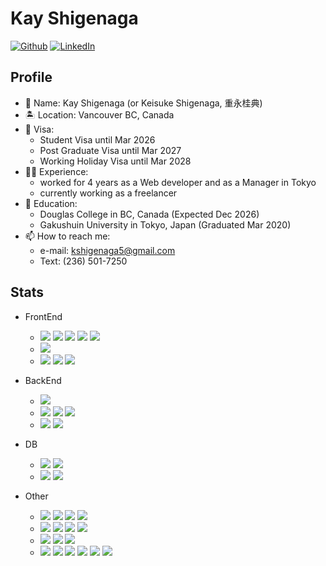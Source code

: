 # Kay Shigenaga
[![Github](https://img.shields.io/badge/--FFFFFF?style=social&logo=github&label=Follow%20monaka-13)](https://github.com/monaka-13)
[![LinkedIn](https://img.shields.io/badge/--FFFFFF?style=social&label=LinkedIn)]([https://github.com/monaka-13](https://www.linkedin.com/in/kay-shigenaga-501848342/))



## Profile
- 💬 Name: Kay Shigenaga (or Keisuke Shigenaga, 重永桂典)
- 🏝 Location: Vancouver BC, Canada
- 🚀 Visa:
  - Student Visa until Mar 2026
  - Post Graduate Visa until Mar 2027
  - Working Holiday Visa until Mar 2028
- 👨‍💻 Experience:
  - worked for 4 years as a Web developer and as a Manager in Tokyo
  - currently working as a freelancer
- 🏫 Education:
  - Douglas College in BC, Canada (Expected Dec 2026)
  - Gakushuin University in Tokyo, Japan (Graduated Mar 2020)
- 📫 How to reach me:
  - e-mail: kshigenaga5@gmail.com
  - Text: (236) 501-7250

## Stats
- FrontEnd
  - <img src="https://img.shields.io/badge/-Javascript-F7DF1E.svg?logo=javascript&style=plastic"> <img src="https://img.shields.io/badge/-React-61DAFB.svg?logo=react&style=plastic"> <img src="https://img.shields.io/badge/-Vue.js-4FC08D.svg?logo=vue.js&style=plastic"> <img src="https://img.shields.io/badge/-Angular-DD0031.svg?logo=angular&style=plastic"> <img src="https://img.shields.io/badge/-Jquery-0769AD.svg?logo=jquery&style=plastic">
  - <img src="https://img.shields.io/badge/-Html5-E34F26.svg?logo=html5&style=plastic">
  - <img src="https://img.shields.io/badge/-Css3-1572B6.svg?logo=css3&style=plastic"> <img src="https://img.shields.io/badge/-Sass-CC6699.svg?logo=sass&style=plastic"> <img src="https://img.shields.io/badge/-Bootstrap-563D7C.svg?logo=bootstrap&style=plastic">

- BackEnd
  - <img src="https://img.shields.io/badge/-Java-007396.svg?logo=java&style=plastic">
  - <img src="https://img.shields.io/badge/-PHP-777BB4.svg?logo=php&style=plastic"> <img src="https://img.shields.io/badge/-Cakephp-D33C43.svg?logo=cakephp&style=plastic"> <img src="https://img.shields.io/badge/-Laravel-E74430.svg?logo=laravel&style=plastic">
  - <img src="https://img.shields.io/badge/-C%20Sharp-5C2D91.svg?logo=dot-net&style=plastic"> <img src="https://img.shields.io/badge/-.NET-5C2D91.svg?logo=dot-net&style=plastic">

- DB
  - <img src="https://img.shields.io/badge/-AWS-232F3E.svg?logo=amazon-aws&style=plastic"> <img src="https://img.shields.io/badge/-Microsoft%20Azure-0089D6.svg?logo=microsoftazure&style=plastic">
  - <img src="https://img.shields.io/badge/-Postgresql-336791.svg?logo=postgresql&style=plastic"> <img src="https://img.shields.io/badge/-MySQL-336791.svg?logo=postgresql&style=plastic">

- Other
  - <img src="https://img.shields.io/badge/-Markdown-000000.svg?logo=markdown&style=plastic"> <img src="https://img.shields.io/badge/-Google%20Apps%20Script-000000.svg?style=plastic"> <img src="https://img.shields.io/badge/-JSON-000000.svg?logo=json&style=plastic"> <img src="https://img.shields.io/badge/-Coffeescript-2F2625.svg?logo=coffeescript&style=plastic">
  - <img src="https://img.shields.io/badge/-Git-F05032.svg?logo=git&style=plastic"> <img src="https://img.shields.io/badge/-Github-181717.svg?logo=github&style=plastic"> <img src="https://img.shields.io/badge/-Atlassian-0052CC.svg?logo=atlassian&style=plastic"> <img src="https://img.shields.io/badge/-Bitbucket-0052CC.svg?logo=bitbucket&style=plastic">
  - <img src="https://img.shields.io/badge/-OutSystems-000000.svg?logo=unity&style=plastic"> <img src="https://img.shields.io/badge/-Microsoft%20Power%20Automate-666666.svg?logo=microsoft&style=plastic"> <img src="https://img.shields.io/badge/-Microsoft%20Power%20Apps-666666.svg?logo=microsoft&style=plastic">
  - <img src="https://img.shields.io/badge/-Linux-FCC624.svg?logo=linux&style=plastic"> <img src="https://img.shields.io/badge/-Vagrant-1563FF.svg?logo=vagrant&style=plastic"> <img src="https://img.shields.io/badge/-Firebase-FFCA28.svg?logo=firebase&style=plastic"> <img src="https://img.shields.io/badge/-Google%20analytics-FFC107.svg?logo=google-analytics&style=plastic"> <img src="https://img.shields.io/badge/-Unity-000000.svg?logo=unity&style=plastic"> <img src="https://img.shields.io/badge/-Figma-F24E1E.svg?logo=figma&style=plastic">
